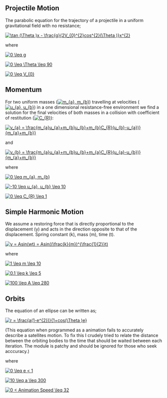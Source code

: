 ## Projectile Motion

The parabolic equation for the trajectory of a projectile in a uniform gravitational field with no resistance;

 <a href="https://www.codecogs.com/eqnedit.php?latex=\tan&space;(\Theta&space;)x&space;-&space;\frac{g}{2V_{0}^{2}cos^{2}(\Theta&space;)}x^{2}" target="_blank"><img src="https://latex.codecogs.com/gif.latex?\tan&space;(\Theta&space;)x&space;-&space;\frac{g}{2V_{0}^{2}cos^{2}(\Theta&space;)}x^{2}" title="\tan (\Theta )x - \frac{g}{2V_{0}^{2}cos^{2}(\Theta )}x^{2}" /></a>

where

<a href="https://www.codecogs.com/eqnedit.php?latex=0&space;\leq&space;g" target="_blank"><img src="https://latex.codecogs.com/gif.latex?0&space;\leq&space;g" title="0 \leq g" /></a>

<a href="https://www.codecogs.com/eqnedit.php?latex=0&space;\leq&space;\Theta&space;\leq&space;90" target="_blank"><img src="https://latex.codecogs.com/gif.latex?0&space;\leq&space;\Theta&space;\leq&space;90" title="0 \leq \Theta \leq 90" /></a>

<a href="https://www.codecogs.com/eqnedit.php?latex=0&space;\leq&space;V_{0}" target="_blank"><img src="https://latex.codecogs.com/gif.latex?0&space;\leq&space;V_{0}" title="0 \leq V_{0}" /></a>


## Momentum

For two uniform masses (<a href="https://www.codecogs.com/eqnedit.php?latex=m_{a},&space;m_{b}" target="_blank"><img src="https://latex.codecogs.com/gif.latex?m_{a},&space;m_{b}" title="m_{a}, m_{b}" /></a>) travelling at velocities (<a href="https://www.codecogs.com/eqnedit.php?latex=u_{a},&space;u_{b}" target="_blank"><img src="https://latex.codecogs.com/gif.latex?u_{a},&space;u_{b}" title="u_{a}, u_{b}" /></a>) in a one dimensional resistance-free environment we find a solution for the final velocities of both masses in a collision with coefficient of restitution (<a href="https://www.codecogs.com/eqnedit.php?latex=C_{R}" target="_blank"><img src="https://latex.codecogs.com/gif.latex?C_{R}" title="C_{R}" /></a>):

<a href="https://www.codecogs.com/eqnedit.php?latex=v_{a}&space;=&space;\frac{m_{a}u_{a}&plus;m_{b}u_{b}&plus;m_{b}C_{R}(u_{b}-u_{a})}{m_{a}&plus;m_{b}}" target="_blank"><img src="https://latex.codecogs.com/gif.latex?v_{a}&space;=&space;\frac{m_{a}u_{a}&plus;m_{b}u_{b}&plus;m_{b}C_{R}(u_{b}-u_{a})}{m_{a}&plus;m_{b}}" title="v_{a} = \frac{m_{a}u_{a}+m_{b}u_{b}+m_{b}C_{R}(u_{b}-u_{a})}{m_{a}+m_{b}}" /></a>

and

<a href="https://www.codecogs.com/eqnedit.php?latex=v_{b}&space;=&space;\frac{m_{a}u_{a}&plus;m_{b}u_{b}&plus;m_{a}C_{R}(u_{a}-u_{b})}{m_{a}&plus;m_{b}}" target="_blank"><img src="https://latex.codecogs.com/gif.latex?v_{b}&space;=&space;\frac{m_{a}u_{a}&plus;m_{b}u_{b}&plus;m_{a}C_{R}(u_{a}-u_{b})}{m_{a}&plus;m_{b}}" title="v_{b} = \frac{m_{a}u_{a}+m_{b}u_{b}+m_{a}C_{R}(u_{a}-u_{b})}{m_{a}+m_{b}}" /></a>

where

<a href="https://www.codecogs.com/eqnedit.php?latex=0&space;\leq&space;m_{a},&space;m_{b}" target="_blank"><img src="https://latex.codecogs.com/gif.latex?0&space;\leq&space;m_{a},&space;m_{b}" title="0 \leq m_{a}, m_{b}" /></a>

<a href="https://www.codecogs.com/eqnedit.php?latex=-10&space;\leq&space;u_{a},&space;u_{b}&space;\leq&space;10" target="_blank"><img src="https://latex.codecogs.com/gif.latex?-10&space;\leq&space;u_{a},&space;u_{b}&space;\leq&space;10" title="-10 \leq u_{a}, u_{b} \leq 10" /></a>

<a href="https://www.codecogs.com/eqnedit.php?latex=0&space;\leq&space;C_{R}&space;\leq&space;1" target="_blank"><img src="https://latex.codecogs.com/gif.latex?0&space;\leq&space;C_{R}&space;\leq&space;1" title="0 \leq C_{R} \leq 1" /></a>


## Simple Harmonic Motion


We assume a restoring force that is directly proportional to the displacement (y) and acts in the direction opposite to that of the displacement. Spring constant (k), mass (m), time (t).

<a href="https://www.codecogs.com/eqnedit.php?latex=y&space;=&space;Asin(wt)&space;=&space;Asin((\frac{k}{m})^{\frac{1}{2}}t)" target="_blank"><img src="https://latex.codecogs.com/gif.latex?y&space;=&space;Asin(wt)&space;=&space;Asin((\frac{k}{m})^{\frac{1}{2}}t)" title="y = Asin(wt) = Asin((\frac{k}{m})^{\frac{1}{2}}t)" /></a>

where

<a href="https://www.codecogs.com/eqnedit.php?latex=1&space;\leq&space;m&space;\leq&space;10" target="_blank"><img src="https://latex.codecogs.com/gif.latex?1&space;\leq&space;m&space;\leq&space;10" title="1 \leq m \leq 10" /></a>

<a href="https://www.codecogs.com/eqnedit.php?latex=0.1&space;\leq&space;k&space;\leq&space;5" target="_blank"><img src="https://latex.codecogs.com/gif.latex?0.1&space;\leq&space;k&space;\leq&space;5" title="0.1 \leq k \leq 5" /></a>

<a href="https://www.codecogs.com/eqnedit.php?latex=100&space;\leq&space;A&space;\leq&space;280" target="_blank"><img src="https://latex.codecogs.com/gif.latex?100&space;\leq&space;A&space;\leq&space;280" title="100 \leq A \leq 280" /></a>

## Orbits

The equation of an ellipse can be written as;

<a href="https://www.codecogs.com/eqnedit.php?latex=r&space;=&space;\frac{a(1-e^{2})}{1&plus;cos(\Theta&space;)e}" target="_blank"><img src="https://latex.codecogs.com/gif.latex?r&space;=&space;\frac{a(1-e^{2})}{1&plus;cos(\Theta&space;)e}" title="r = \frac{a(1-e^{2})}{1+cos(\Theta )e}" /></a>

(This equation when programmed as a animation fails to accurately describe a satellites motion. To fix this I crudely tried to relate the distance between the orbiting bodies to the time that should be waited between each iteration. The module is patchy and should be ignored for those who seek acccuracy.)

where

<a href="https://www.codecogs.com/eqnedit.php?latex=0&space;\leq&space;e&space;<&space;1" target="_blank"><img src="https://latex.codecogs.com/gif.latex?0&space;\leq&space;e&space;<&space;1" title="0 \leq e < 1" /></a>

<a href="https://www.codecogs.com/eqnedit.php?latex=10&space;\leq&space;a&space;\leq&space;300" target="_blank"><img src="https://latex.codecogs.com/gif.latex?10&space;\leq&space;a&space;\leq&space;300" title="10 \leq a \leq 300" /></a>

<a href="https://www.codecogs.com/eqnedit.php?latex=0&space;<&space;Animation&space;Speed&space;\leq&space;32" target="_blank"><img src="https://latex.codecogs.com/gif.latex?0&space;<&space;Animation&space;Speed&space;\leq&space;32" title="0 < Animation Speed \leq 32" /></a>
